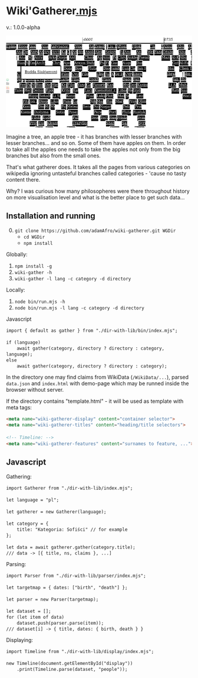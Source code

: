 Wiki'Gatherer[.mjs](https://github.com/adamAfro/wiki-gatherer/blob/master/index.mjs)
===================

v.: 1.0.0-alpha

![A place for a screenshot](assets/timeline-screenshot.jpeg)

Imagine a tree, an apple tree - it has branches with lesser branches with lesser branches...
and so on. Some of them have apples on them. In order to take all the apples one needs
to take the apples not only from the big branches but also from the small ones.

That's what gatherer does. It takes all the pages from various categories on wikipedia
ignoring untasteful branches called categories - 'cause no tasty content there.

Why? I was curious how many philosopheres were there throughout history on more visualisation
level and what is the better place to get such data...



Installation and running
------------------------

0. `git clone https://github.com/adamAfro/wiki-gatherer.git WGDir`
    - `cd WGDir`
    - `npm install`

Globally:
1. `npm install -g`
2. `wiki-gather -h`
3. `wiki-gather -l lang -c category -d directory`

Locally:
1. `node bin/run.mjs -h`
2. `node bin/run.mjs -l lang -c category -d directory`

Javascript
```JS
import { default as gather } from "./dir-with-lib/bin/index.mjs";

if (language)
    await gather(category, directory ? directory : category, language);
else
    await gather(category, directory ? directory : category);
```

In the directory one may find claims from WikiData (`/WikiData/...`), parsed `data.json` and
`index.html` with demo-page which may be runned inside the browser without server.

If the directory contains "template.html" - it will be used as template with meta tags:
```HTML
<meta name="wiki-gatherer-display" content="container selector">
<meta name="wiki-gatherer-titles" content="heading/title selectors">

<!-- Timeline: -->
<meta name="wiki-gatherer-features" content="surnames to feature, ...">
```



Javascript
----------

Gathering:
```JS
import Gatherer from "./dir-with-lib/index.mjs";

let language = "pl";

let gatherer = new Gatherer(language);

let category = {
    title: "Kategoria: Sofiści" // for example
};

let data = await gatherer.gather(category.title);
/// data -> [{ title, ns, claims }, ...]
```

Parsing:
```JS
import Parser from "./dir-with-lib/parser/index.mjs";

let targetmap = { dates: ["birth", "death"] };

let parser = new Parser(targetmap);

let dataset = [];
for (let item of data)
    dataset.push(parser.parse(item));
/// dataset[i] -> { title, dates: { birth, death } }
```

Displaying:
```JS
import Timeline from "./dir-with-lib/display/index.mjs";

new Timeline(document.getElementById("display"))
    .print(Timeline.parse(dataset, "people"));
```
